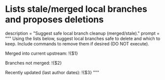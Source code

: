 # Lists stale/merged local branches and proposes deletions
description = "Suggest safe local branch cleanup (merged/stale)."
prompt = """
Using the lists below, suggest local branches safe to delete and which to keep. Include commands to remove them if desired (DO NOT execute).


Merged into current upstream:
!{$1}


Branches not merged:
!{$2}


Recently updated (last author dates):
!{$3}
"""
